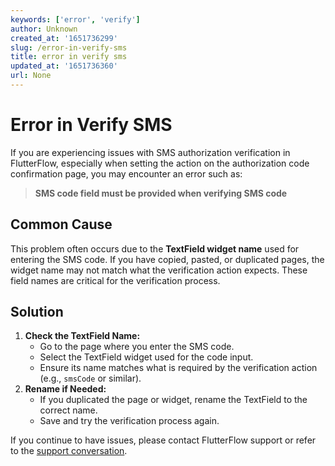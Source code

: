```yaml
---
keywords: ['error', 'verify']
author: Unknown
created_at: '1651736299'
slug: /error-in-verify-sms
title: error in verify sms
updated_at: '1651736360'
url: None
---
```

# Error in Verify SMS

If you are experiencing issues with SMS authorization verification in FlutterFlow, especially when setting the action on the authorization code confirmation page, you may encounter an error such as:

> **SMS code field must be provided when verifying SMS code**

## Common Cause

This problem often occurs due to the **TextField widget name** used for entering the SMS code. If you have copied, pasted, or duplicated pages, the widget name may not match what the verification action expects. These field names are critical for the verification process.

## Solution

1. **Check the TextField Name:**
   - Go to the page where you enter the SMS code.
   - Select the TextField widget used for the code input.
   - Ensure its name matches what is required by the verification action (e.g., `smsCode` or similar).
2. **Rename if Needed:**
   - If you duplicated the page or widget, rename the TextField to the correct name.
   - Save and try the verification process again.


If you continue to have issues, please contact FlutterFlow support or refer to the [support conversation](https://app.intercom.com/a/apps/w66h9try/inbox/inbox/unassigned/conversations/796).